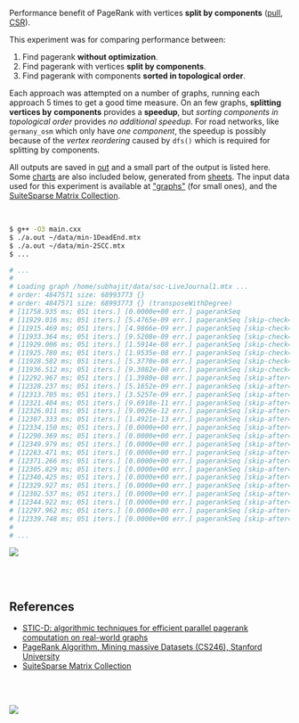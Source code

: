Performance benefit of PageRank with vertices **split by components** ([pull], [CSR]).

This experiment was for comparing performance between:
1. Find pagerank **without optimization**.
2. Find pagerank with vertices **split by components**.
3. Find pagerank with components **sorted in topological order**.

Each approach was attempted on a number of graphs, running each approach 5
times to get a good time measure. On an few graphs, **splitting vertices by**
**components** provides a **speedup**, but *sorting components in*
*topological order* provides *no additional speedup*. For road networks, like
`germany_osm` which only have *one component*, the speedup is possibly because
of the *vertex reordering* caused by `dfs()` which is required for splitting
by components.

All outputs are saved in [out](out/) and a small part of the output is listed
here. Some [charts] are also included below, generated from [sheets]. The input
data used for this experiment is available at ["graphs"] (for small ones), and
the [SuiteSparse Matrix Collection].

<br>

```bash
$ g++ -O3 main.cxx
$ ./a.out ~/data/min-1DeadEnd.mtx
$ ./a.out ~/data/min-2SCC.mtx
$ ...

# ...
#
# Loading graph /home/subhajit/data/soc-LiveJournal1.mtx ...
# order: 4847571 size: 68993773 {}
# order: 4847571 size: 68993773 {} (transposeWithDegree)
# [11758.935 ms; 051 iters.] [0.0000e+00 err.] pagerankSeq
# [11929.016 ms; 051 iters.] [5.4765e-09 err.] pagerankSeq [skip-check=2]
# [11915.469 ms; 051 iters.] [4.9866e-09 err.] pagerankSeq [skip-check=3]
# [11933.364 ms; 051 iters.] [9.5208e-09 err.] pagerankSeq [skip-check=4]
# [11929.006 ms; 051 iters.] [1.5914e-08 err.] pagerankSeq [skip-check=6]
# [11925.780 ms; 051 iters.] [1.9535e-08 err.] pagerankSeq [skip-check=8]
# [11928.582 ms; 051 iters.] [5.3770e-08 err.] pagerankSeq [skip-check=11]
# [11936.512 ms; 051 iters.] [9.3082e-08 err.] pagerankSeq [skip-check=14]
# [12292.967 ms; 051 iters.] [1.3980e-08 err.] pagerankSeq [skip-after=2]
# [12328.237 ms; 051 iters.] [5.1652e-09 err.] pagerankSeq [skip-after=3]
# [12313.705 ms; 051 iters.] [3.5257e-09 err.] pagerankSeq [skip-after=4]
# [12321.404 ms; 051 iters.] [9.6918e-11 err.] pagerankSeq [skip-after=6]
# [12326.011 ms; 051 iters.] [9.0026e-12 err.] pagerankSeq [skip-after=8]
# [12307.333 ms; 051 iters.] [1.4921e-13 err.] pagerankSeq [skip-after=11]
# [12334.150 ms; 051 iters.] [0.0000e+00 err.] pagerankSeq [skip-after=14]
# [12290.369 ms; 051 iters.] [0.0000e+00 err.] pagerankSeq [skip-after=17]
# [12349.979 ms; 051 iters.] [0.0000e+00 err.] pagerankSeq [skip-after=21]
# [12283.471 ms; 051 iters.] [0.0000e+00 err.] pagerankSeq [skip-after=25]
# [12371.266 ms; 051 iters.] [0.0000e+00 err.] pagerankSeq [skip-after=29]
# [12305.829 ms; 051 iters.] [0.0000e+00 err.] pagerankSeq [skip-after=33]
# [12340.425 ms; 051 iters.] [0.0000e+00 err.] pagerankSeq [skip-after=38]
# [12329.927 ms; 051 iters.] [0.0000e+00 err.] pagerankSeq [skip-after=43]
# [12302.537 ms; 051 iters.] [0.0000e+00 err.] pagerankSeq [skip-after=48]
# [12344.922 ms; 051 iters.] [0.0000e+00 err.] pagerankSeq [skip-after=53]
# [12297.962 ms; 051 iters.] [0.0000e+00 err.] pagerankSeq [skip-after=58]
# [12339.748 ms; 051 iters.] [0.0000e+00 err.] pagerankSeq [skip-after=63]
#
# ...
```

[![](https://i.imgur.com/GidMlbg.png)][sheets]

<br>
<br>


## References

- [STIC-D: algorithmic techniques for efficient parallel pagerank computation on real-world graphs][STIC-D algorithm]
- [PageRank Algorithm, Mining massive Datasets (CS246), Stanford University](http://snap.stanford.edu/class/cs246-videos-2019/lec9_190205-cs246-720.mp4)
- [SuiteSparse Matrix Collection]

<br>
<br>

[![](https://i.imgur.com/z8RKUMF.jpg)](https://www.youtube.com/watch?v=ocTgFXPnTgQ)

[STIC-D algorithm]: https://www.slideshare.net/SubhajitSahu/sticd-algorithmic-techniques-for-efficient-parallel-pagerank-computation-on-realworld-graphs
[SuiteSparse Matrix Collection]: https://suitesparse-collection-website.herokuapp.com
["graphs"]: https://github.com/puzzlef/graphs
[pull]: https://github.com/puzzlef/pagerank-push-vs-pull
[CSR]: https://github.com/puzzlef/pagerank-class-vs-csr
[charts]: https://photos.app.goo.gl/HqQHJ2twRK7Ge1Xc6
[sheets]: https://docs.google.com/spreadsheets/d/1YmY_KYo9cDe2YCuwTgiiT0fFnyPS9-WScDIO9n-zRSY/edit?usp=sharing
